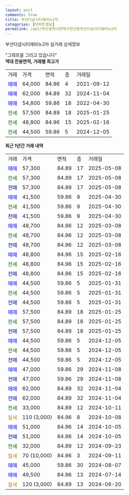 ```yaml
---
layout: post
comments: true
title: 부산더샵시티애비뉴2차
categories: [아파트정보]
permalink: /apt/부산광역시연제구연산동부산더샵시티애비뉴2차
---
```


부산더샵시티애비뉴2차 실거래 상세정보

<script type="text/javascript">
  google.charts.load('current', {'packages':['line', 'corechart']});
  google.charts.setOnLoadCallback(drawChart);

  function drawChart() {
    var data = new google.visualization.DataTable();
    data.addColumn('date', '거래일');
    data.addColumn('number', "매매");
    data.addColumn('number', "전세");
    data.addColumn('number', "전매");

    data.addRows([[new Date(Date.parse("2025-05-08")), 57300, null, null], [new Date(Date.parse("2025-05-08")), null, 57300, null], [new Date(Date.parse("2025-05-08")), null, null, 57300], [new Date(Date.parse("2025-04-30")), 41500, null, null], [new Date(Date.parse("2025-04-30")), null, 41500, null], [new Date(Date.parse("2025-04-30")), null, null, 41500], [new Date(Date.parse("2025-03-08")), 48700, null, null], [new Date(Date.parse("2025-03-08")), null, 48700, null], [new Date(Date.parse("2025-03-08")), null, null, 48700], [new Date(Date.parse("2025-02-16")), 48800, null, null], [new Date(Date.parse("2025-02-16")), null, 48800, null], [new Date(Date.parse("2025-02-16")), null, null, 48800], [new Date(Date.parse("2025-01-31")), 44500, null, null], [new Date(Date.parse("2025-01-31")), null, 44500, null], [new Date(Date.parse("2025-01-31")), null, null, 44500], [new Date(Date.parse("2025-01-25")), 57500, null, null], [new Date(Date.parse("2025-01-25")), null, 57500, null], [new Date(Date.parse("2025-01-25")), null, null, 57500], [new Date(Date.parse("2024-12-05")), 44500, null, null], [new Date(Date.parse("2024-12-05")), null, 44500, null], [new Date(Date.parse("2024-12-05")), null, null, 44500], [new Date(Date.parse("2024-11-08")), 47000, null, null], [new Date(Date.parse("2024-11-08")), null, null, 47000], [new Date(Date.parse("2024-11-04")), 62000, null, null], [new Date(Date.parse("2024-11-04")), null, null, 62000], [new Date(Date.parse("2024-10-11")), null, 33000, null], [new Date(Date.parse("2024-10-08")), null, null, null], [new Date(Date.parse("2024-10-05")), 51000, null, null], [new Date(Date.parse("2024-10-05")), null, null, 51000], [new Date(Date.parse("2024-09-23")), null, 32000, null], [new Date(Date.parse("2024-09-11")), null, null, null], [new Date(Date.parse("2024-08-07")), 45000, null, null], [new Date(Date.parse("2024-07-14")), 49500, null, null], [new Date(Date.parse("2024-06-20")), null, null, null]]);

    var options = {
      hAxis: {
        format: 'yyyy/MM/dd'
      },    
      lineWidth: 0,
      pointsVisible: true,    
      title: '최근 1년간 유형별 실거래가 분포',
      legend: { position: 'bottom' }
    };

    var formatter = new google.visualization.NumberFormat({pattern:'###,###'} );
    formatter.format(data, 1);
    formatter.format(data, 2);
    
    setTimeout(function() {
        var chart = new google.visualization.LineChart(document.getElementById('columnchart_material'));
        chart.draw(data, (options));
        document.getElementById('loading').style.display = 'none';
    }, 200);
  }
</script>


<div id="loading" style="z-index:20; display: block; margin-left: 0px">"그래프를 그리고 있습니다"</div>
<div id="columnchart_material" style="width: 95%; margin-left: 0px; display: block"></div>
<!-- contents start -->
<b>역대 전용면적, 거래별 최고가</b>
<table class="sortable">
    <tr>
      <td>거래</td>
      <td>가격</td>
      <td>면적</td>
      <td>층</td>
      <td>거래일</td>
    </tr>
        <tr>
          <td><a style="color: blue">매매</a></td>
          <td>64,000</td>
          <td>84.96</td>
          <td>4</td>
          <td>2021-09-12</td>
        </tr>            <tr>
          <td><a style="color: blue">매매</a></td>
          <td>62,000</td>
          <td>84.89</td>
          <td>32</td>
          <td>2024-11-04</td>
        </tr>            <tr>
          <td><a style="color: blue">매매</a></td>
          <td>54,800</td>
          <td>59.86</td>
          <td>18</td>
          <td>2022-04-30</td>
        </tr>        
        <tr>
              <td><a style="color: darkgreen">전세</a></td>
              <td>57,500</td>
              <td>84.89</td>
              <td>18</td>
              <td>2025-01-25</td>
            </tr>            <tr>
              <td><a style="color: darkgreen">전세</a></td>
              <td>48,800</td>
              <td>84.96</td>
              <td>15</td>
              <td>2025-02-16</td>
            </tr>            <tr>
              <td><a style="color: darkgreen">전세</a></td>
              <td>44,500</td>
              <td>59.86</td>
              <td>5</td>
              <td>2024-12-05</td>
            </tr>        
    
</table>

<b>최근 1년간 거래 내역</b>

<table class="sortable">
    <tr>
      <td>거래</td>
      <td>가격</td>
      <td>면적</td>
      <td>층</td>
      <td>거래일</td>
    </tr>
    <tr>
      <td><a style="color: blue">매매</a></td>
      <td>57,300</td>
      <td>84.89</td>
      <td>17</td>
      <td>2025-05-08</td>
    </tr>          <tr>
      <td><a style="color: darkgreen">전세</a></td>
      <td>57,300</td>
      <td>84.89</td>
      <td>17</td>
      <td>2025-05-08</td>
    </tr>          <tr>
      <td><a style="color: darkblue">전매</a></td>
      <td>57,300</td>
      <td>84.89</td>
      <td>17</td>
      <td>2025-05-08</td>
    </tr>          <tr>
      <td><a style="color: blue">매매</a></td>
      <td>41,500</td>
      <td>59.86</td>
      <td>9</td>
      <td>2025-04-30</td>
    </tr>          <tr>
      <td><a style="color: darkgreen">전세</a></td>
      <td>41,500</td>
      <td>59.86</td>
      <td>9</td>
      <td>2025-04-30</td>
    </tr>          <tr>
      <td><a style="color: darkblue">전매</a></td>
      <td>41,500</td>
      <td>59.86</td>
      <td>9</td>
      <td>2025-04-30</td>
    </tr>          <tr>
      <td><a style="color: blue">매매</a></td>
      <td>48,700</td>
      <td>84.96</td>
      <td>12</td>
      <td>2025-03-08</td>
    </tr>          <tr>
      <td><a style="color: darkgreen">전세</a></td>
      <td>48,700</td>
      <td>84.96</td>
      <td>12</td>
      <td>2025-03-08</td>
    </tr>          <tr>
      <td><a style="color: darkblue">전매</a></td>
      <td>48,700</td>
      <td>84.96</td>
      <td>12</td>
      <td>2025-03-08</td>
    </tr>          <tr>
      <td><a style="color: blue">매매</a></td>
      <td>48,800</td>
      <td>84.96</td>
      <td>15</td>
      <td>2025-02-16</td>
    </tr>          <tr>
      <td><a style="color: darkgreen">전세</a></td>
      <td>48,800</td>
      <td>84.96</td>
      <td>15</td>
      <td>2025-02-16</td>
    </tr>          <tr>
      <td><a style="color: darkblue">전매</a></td>
      <td>48,800</td>
      <td>84.96</td>
      <td>15</td>
      <td>2025-02-16</td>
    </tr>          <tr>
      <td><a style="color: blue">매매</a></td>
      <td>44,500</td>
      <td>59.86</td>
      <td>5</td>
      <td>2025-01-31</td>
    </tr>          <tr>
      <td><a style="color: darkgreen">전세</a></td>
      <td>44,500</td>
      <td>59.86</td>
      <td>5</td>
      <td>2025-01-31</td>
    </tr>          <tr>
      <td><a style="color: darkblue">전매</a></td>
      <td>44,500</td>
      <td>59.86</td>
      <td>5</td>
      <td>2025-01-31</td>
    </tr>          <tr>
      <td><a style="color: blue">매매</a></td>
      <td>57,500</td>
      <td>84.89</td>
      <td>18</td>
      <td>2025-01-25</td>
    </tr>          <tr>
      <td><a style="color: darkgreen">전세</a></td>
      <td>57,500</td>
      <td>84.89</td>
      <td>18</td>
      <td>2025-01-25</td>
    </tr>          <tr>
      <td><a style="color: darkblue">전매</a></td>
      <td>57,500</td>
      <td>84.89</td>
      <td>18</td>
      <td>2025-01-25</td>
    </tr>          <tr>
      <td><a style="color: blue">매매</a></td>
      <td>44,500</td>
      <td>59.86</td>
      <td>5</td>
      <td>2024-12-05</td>
    </tr>          <tr>
      <td><a style="color: darkgreen">전세</a></td>
      <td>44,500</td>
      <td>59.86</td>
      <td>5</td>
      <td>2024-12-05</td>
    </tr>          <tr>
      <td><a style="color: darkblue">전매</a></td>
      <td>44,500</td>
      <td>59.86</td>
      <td>5</td>
      <td>2024-12-05</td>
    </tr>          <tr>
      <td><a style="color: blue">매매</a></td>
      <td>47,000</td>
      <td>59.86</td>
      <td>29</td>
      <td>2024-11-08</td>
    </tr>          <tr>
      <td><a style="color: darkblue">전매</a></td>
      <td>47,000</td>
      <td>59.86</td>
      <td>29</td>
      <td>2024-11-08</td>
    </tr>          <tr>
      <td><a style="color: blue">매매</a></td>
      <td>62,000</td>
      <td>84.89</td>
      <td>32</td>
      <td>2024-11-04</td>
    </tr>          <tr>
      <td><a style="color: darkblue">전매</a></td>
      <td>62,000</td>
      <td>84.89</td>
      <td>32</td>
      <td>2024-11-04</td>
    </tr>          <tr>
      <td><a style="color: darkgreen">전세</a></td>
      <td>33,000</td>
      <td>84.89</td>
      <td>12</td>
      <td>2024-10-11</td>
    </tr>          <tr>
      <td><a style="color: darkgoldenrod">월세</a></td>
      <td>110 (3,000)</td>
      <td>84.96</td>
      <td>8</td>
      <td>2024-10-08</td>
    </tr>          <tr>
      <td><a style="color: blue">매매</a></td>
      <td>51,000</td>
      <td>84.96</td>
      <td>14</td>
      <td>2024-10-05</td>
    </tr>          <tr>
      <td><a style="color: darkblue">전매</a></td>
      <td>51,000</td>
      <td>84.96</td>
      <td>14</td>
      <td>2024-10-05</td>
    </tr>          <tr>
      <td><a style="color: darkgreen">전세</a></td>
      <td>32,000</td>
      <td>84.89</td>
      <td>12</td>
      <td>2024-09-23</td>
    </tr>          <tr>
      <td><a style="color: darkgoldenrod">월세</a></td>
      <td>70 (10,000)</td>
      <td>84.96</td>
      <td>3</td>
      <td>2024-09-11</td>
    </tr>          <tr>
      <td><a style="color: blue">매매</a></td>
      <td>45,000</td>
      <td>59.86</td>
      <td>30</td>
      <td>2024-08-07</td>
    </tr>          <tr>
      <td><a style="color: blue">매매</a></td>
      <td>49,500</td>
      <td>84.96</td>
      <td>13</td>
      <td>2024-07-14</td>
    </tr>          <tr>
      <td><a style="color: darkgoldenrod">월세</a></td>
      <td>120 (3,000)</td>
      <td>84.89</td>
      <td>13</td>
      <td>2024-06-20</td>
    </tr>      </table>
<!-- contents end -->    

